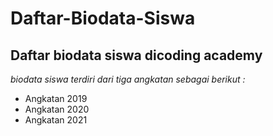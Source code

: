 Daftar-Biodata-Siswa
==
Daftar biodata siswa dicoding academy
--
*biodata siswa terdiri dari tiga angkatan sebagai berikut :*
- Angkatan 2019
- Angkatan 2020
- Angkatan 2021
